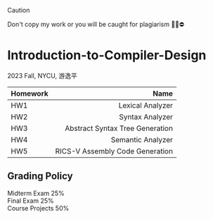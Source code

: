 > [!CAUTION]
> Don't copy my work or you will be caught for plagiarism 🙅‍♂️⛔️
# Introduction-to-Compiler-Design
2023 Fall, NYCU, 游逸平

| Homework |               Name                  |        
| :---     |                                 ---:|
| HW1      |  Lexical Analyzer                    | 
| HW2      |  Syntax Analyzer |
| HW3      |  Abstract Syntax Tree Generation           |
| HW4      |  Semantic Analyzer                     |
| HW5      |  RICS-V Assembly Code Generation         |

## Grading Policy
Midterm Exam 25% \
Final Exam 25% \
Course Projects 50%
